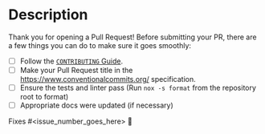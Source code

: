 # Description

Thank you for opening a Pull Request!
Before submitting your PR, there are a few things you can do to make sure it goes smoothly:

- [ ] Follow the [`CONTRIBUTING` Guide](https://github.com/google-a2a/a2a-python/blob/main/CONTRIBUTING.md).
- [ ] Make your Pull Request title in the <https://www.conventionalcommits.org/> specification.
- [ ] Ensure the tests and linter pass (Run `nox -s format` from the repository root to format)
- [ ] Appropriate docs were updated (if necessary)

Fixes #<issue_number_goes_here> 🦕
